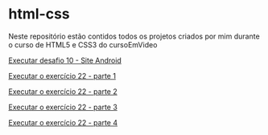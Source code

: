 # html-css
 
Neste repositório estão contidos todos os projetos criados por mim durante o curso de HTML5 e CSS3 do cursoEmVideo

<a href="https://biancamayor.github.io/html-css/desafios/010/refazendo (versão final)">Executar desafio 10  -  Site Android</a>

<a href = 'https://biancamayor.github.io/html-css/exercicios/ex022/fundo001.html'>Executar o exercício 22 - parte 1</a>

<a href = 'https://biancamayor.github.io/html-css/exercicios/ex022/fundo002.html'>Executar o exercício 22 - parte 2</a>

<a href = 'https://biancamayor.github.io/html-css/exercicios/ex022/fundo003.html'>Executar o exercício 22 - parte 3</a>

<a href = 'https://biancamayor.github.io/html-css/exercicios/ex022/fundo004.html'>Executar o exercício 22 - parte 4</a>